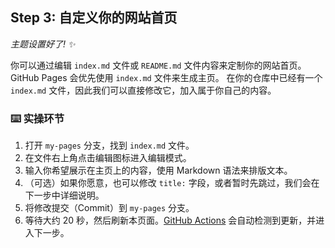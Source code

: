 <!--
  <<< Author notes: Step 3 >>>
  Start this step by acknowledging the previous step.
  Define terms and link to docs.github.com.
  Historic note: previous version checked the homepage content was not empty.
-->

## Step 3: 自定义你的网站首页

_主题设置好了! :sparkles:_

你可以通过编辑 `index.md` 文件或 `README.md` 文件内容来定制你的网站首页。
GitHub Pages 会优先使用 `index.md` 文件来生成主页。
在你的仓库中已经有一个 `index.md` 文件，因此我们可以直接修改它，加入属于你自己的内容。

### :keyboard: 实操环节

1. 打开 `my-pages` 分支，找到 `index.md` 文件。
2. 在文件右上角点击编辑图标进入编辑模式。
3. 输入你希望展示在主页上的内容，使用 Markdown 语法来排版文本。
4. （可选）如果你愿意，也可以修改 `title:` 字段，或者暂时先跳过，我们会在下一步中详细说明。
5. 将修改提交（Commit）到 `my-pages` 分支。
6. 等待大约 20 秒，然后刷新本页面。[GitHub Actions](https://docs.github.com/en/actions) 会自动检测到更新，并进入下一步。
